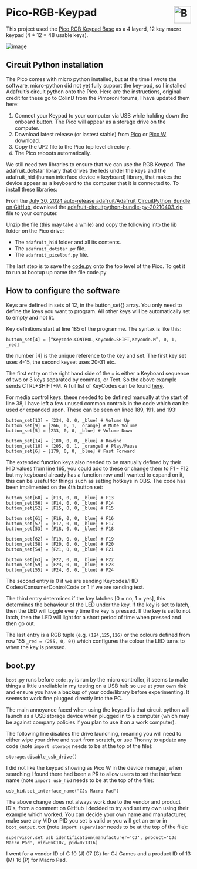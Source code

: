 # Pico-RGB-Keypad <a href='https://ko-fi.com/christianjameswatkins' target='_blank'><img height='35' align='right' style='border:0px;height:46px;' src='https://az743702.vo.msecnd.net/cdn/kofi3.png?v=1' border='0' alt='Buy Me a Coffee at ko-fi.com' /></a>

This project used the [Pico RGB Keypad Base](https://shop.pimoroni.com/products/pico-rgb-keypad-base?variant=32369517166675) as a 4 layerd, 12 key macro keypad (4 * 12 = 48 usable keys).

![image](https://github.com/user-attachments/assets/438fed37-d691-4ad6-a2e1-42421bc10cae)

## Circuit Python installation
The Pico comes with micro python installed, but at the time I wrote the software, micro-python did not yet fully support the key-pad, so I installed Adafruit’s circuit python onto the Pico. Here are the instructions, original credit for these go to ColinD from the Pimoroni forums, I have updated them here:

1. Connect your Keypad to your computer via USB while holding down the onboard button. The Pico will appear as a storage drive on the computer.
2. Download latest release (or lastest stable) from [Pico](https://circuitpython.org/board/raspberry_pi_pico/) or [Pico W](https://circuitpython.org/board/raspberry_pi_pico_w/) download.
3. Copy the UF2 file to the Pico top level directory.
4. The Pico reboots automatically.

We still need two libraries to ensure that we can use the RGB Keypad. The adafruit_dotstar library that drives the leds under the keys and the adafruit_hid (human interface device = keyboard) library, that makes the device appear as a keyboard to the computer that it is connected to. To install these libraries:

From the [July 30, 2024 auto-release adafruit/Adafruit_CircuitPython_Bundle on GitHub](https://github.com/adafruit/Adafruit_CircuitPython_Bundle/releases/tag/20240730), download the [adafruit-circuitpython-bundle-py-20210403.zip](https://github.com/adafruit/Adafruit_CircuitPython_Bundle/releases/download/20240730/adafruit-circuitpython-bundle-py-20240730.zip) file to your computer.

Unzip the file (this may take a while) and copy the following into the lib folder on the Pico drive:
- The `adafruit_hid` folder and all its contents.
- The `adafruit_dotstar.py` file.
- The `adafruit_pixelbuf.py` file.

The last step is to save the [code.py](code.py) onto the top level of the Pico. To get it to run at bootup up name the file code.py

## How to configure the software
Keys are defined in sets of 12, in the button_set{} array. You only need to define the keys you want to program. All other keys will be automatically set to empty and not lit.

Key definitions start at line 185 of the programme. The syntax is like this:

`button_set[4] = [“Keycode.CONTROL,Keycode.SHIFT,Keycode.M”, 0, 1, _red]`

the number [4] is the unique reference to the key and set. The first key set uses 4-15, the second keyset uses 20-31 etc.

The first entry on the right hand side of the `=` is either a Keyboard sequence of two or 3 keys separated by commas, or Text. So the above example sends CTRL+SHIFT+M. A full list of KeyCodes can be found [here](https://circuitpython.readthedocs.io/projects/hid/en/latest/api.html#adafruit-hid-keycode-keycode).

For media control keys, these needed to be defined manually at the start of line 38, I have left a few unused common controls in the code which can be used or expanded upon. These can be seen on lined 189, 191, and 193:

```
button_set[13] = [234, 0, 0, _blue] # Volume Up
button_set[9] = [266, 0, 1, _orange] # Mute Volume
button_set[5] = [233, 0, 0, _blue] # Volume Down

button_set[14] = [180, 0, 0, _blue] # Rewind
button_set[10] = [205, 0, 1, _orange] # Play/Pause
button_set[6] = [179, 0, 0, _blue] # Fast Forward
```

The extended function keys also needed to be manually defined by their HID values from line 165, you could add to these or change them to F1 - F12 but my keyboard already has a function row and I wanted to expand on it, this can be useful for things such as setting hotkeys in OBS. The code has been implimented on the 4th button set:

```
button_set[60] = [F13, 0, 0, _blue] # F13
button_set[56] = [F14, 0, 0, _blue] # F14
button_set[52] = [F15, 0, 0, _blue] # F15

button_set[61] = [F16, 0, 0, _blue] # F16
button_set[57] = [F17, 0, 0, _blue] # F17
button_set[53] = [F18, 0, 0, _blue] # F18

button_set[62] = [F19, 0, 0, _blue] # F19
button_set[58] = [F20, 0, 0, _blue] # F20
button_set[54] = [F21, 0, 0, _blue] # F21

button_set[63] = [F22, 0, 0, _blue] # F22
button_set[59] = [F23, 0, 0, _blue] # F23
button_set[55] = [F24, 0, 0, _blue] # F24
```

The second entry is 0 if we are sending Keycodes/HID Codes/ConsumerControlCode or 1 if we are sending text.

The third entry determines if the key latches [0 = no, 1 = yes], this determines the behaviour of the LED under the key. If the key is set to latch, then the LED will toggle every time the key is pressed. If the key is set to not latch, then the LED will light for a short period of time when pressed and then go out.

The last entry is a RGB tuple (e.g. `(124,125,126)` or the colours defined from row 155 `_red = (255, 0, 0)`) which configures the colour the LED turns to when the key is pressed.

## boot.py
`boot.py` runs before `code.py` is run by the micro controller, it seems to make things a little unreliable in my testing on a USB hub so use at your own risk and ensure you have a backup of your code/library before experimenting. It seems to work fine plugged directly into the PC.

The main annoyance faced when using the keypad is that circuit python will launch as a USB storage device when plugged in to a computer (which may be against company policies if you plan to use it on a work computer).

The following line disables the drive launching, meaning you will need to either wipe your drive and start from scratch, or use Thonny to update any code (note `import storage` needs to be at the top of the file):
```
storage.disable_usb_drive()  
```

I did not like the keypad showing as Pico W in the device menager, when searching I found there had been a PR to allow users to set the interface name (note `import usb_hid` needs to be at the top of the file):
```
usb_hid.set_interface_name("CJs Macro Pad")
```

The above change does not always work due to the vendor and product ID's, from a comment on GitHub I decided to try and set my own using their example which worked. You can decide your own name and manufacturer, make sure any VID or PID you set is valid or you will get an error in `boot_output.txt` (note `import supervisor` needs to be at the top of the file):
```
supervisor.set_usb_identification(manufacturer='CJ', product='CJs Macro Pad', vid=0xC107, pid=0x1316)
```
I went for a vendor ID of C 10 (J) 07 (G) for CJ Games and a product ID of 13 (M) 16 (P) for Macro Pad.
